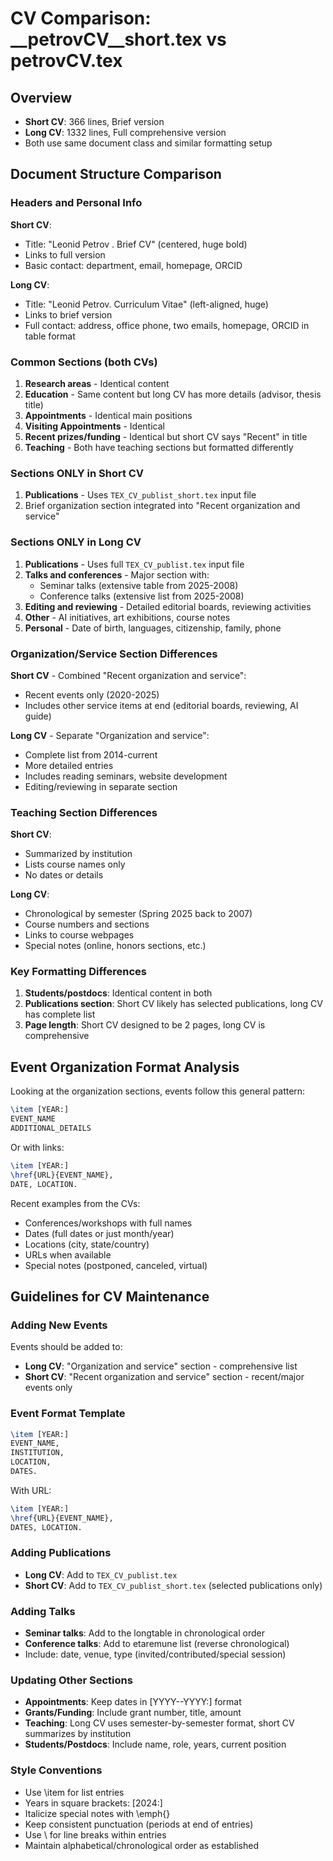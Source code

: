 # CV Comparison: __petrovCV__short.tex vs __petrovCV__.tex

## Overview
- **Short CV**: 366 lines, Brief version
- **Long CV**: 1332 lines, Full comprehensive version
- Both use same document class and similar formatting setup

## Document Structure Comparison

### Headers and Personal Info
**Short CV**:
- Title: "Leonid Petrov . Brief CV" (centered, huge bold)
- Links to full version
- Basic contact: department, email, homepage, ORCID

**Long CV**:
- Title: "Leonid Petrov. Curriculum Vitae" (left-aligned, huge)
- Links to brief version
- Full contact: address, office phone, two emails, homepage, ORCID in table format

### Common Sections (both CVs)
1. **Research areas** - Identical content
2. **Education** - Same content but long CV has more details (advisor, thesis title)
3. **Appointments** - Identical main positions
4. **Visiting Appointments** - Identical
5. **Recent prizes/funding** - Identical but short CV says "Recent" in title
6. **Teaching** - Both have teaching sections but formatted differently

### Sections ONLY in Short CV
1. **Publications** - Uses `TEX_CV_publist_short.tex` input file
2. Brief organization section integrated into "Recent organization and service"

### Sections ONLY in Long CV
1. **Publications** - Uses full `TEX_CV_publist.tex` input file
2. **Talks and conferences** - Major section with:
   - Seminar talks (extensive table from 2025-2008)
   - Conference talks (extensive list from 2025-2008)
3. **Editing and reviewing** - Detailed editorial boards, reviewing activities
4. **Other** - AI initiatives, art exhibitions, course notes
5. **Personal** - Date of birth, languages, citizenship, family, phone

### Organization/Service Section Differences

**Short CV** - Combined "Recent organization and service":
- Recent events only (2020-2025)
- Includes other service items at end (editorial boards, reviewing, AI guide)

**Long CV** - Separate "Organization and service":
- Complete list from 2014-current
- More detailed entries
- Includes reading seminars, website development
- Editing/reviewing in separate section

### Teaching Section Differences

**Short CV**:
- Summarized by institution
- Lists course names only
- No dates or details

**Long CV**:
- Chronological by semester (Spring 2025 back to 2007)
- Course numbers and sections
- Links to course webpages
- Special notes (online, honors sections, etc.)

### Key Formatting Differences
1. **Students/postdocs**: Identical content in both
2. **Publications section**: Short CV likely has selected publications, long CV has complete list
3. **Page length**: Short CV designed to be 2 pages, long CV is comprehensive

## Event Organization Format Analysis

Looking at the organization sections, events follow this general pattern:

```latex
\item [YEAR:]
EVENT_NAME
ADDITIONAL_DETAILS
```

Or with links:
```latex
\item [YEAR:]
\href{URL}{EVENT_NAME},
DATE, LOCATION.
```

Recent examples from the CVs:
- Conferences/workshops with full names
- Dates (full dates or just month/year)
- Locations (city, state/country)
- URLs when available
- Special notes (postponed, canceled, virtual)

## Guidelines for CV Maintenance

### Adding New Events
Events should be added to:
- **Long CV**: "Organization and service" section - comprehensive list
- **Short CV**: "Recent organization and service" section - recent/major events only

### Event Format Template
```latex
\item [YEAR:]
EVENT_NAME,
INSTITUTION,
LOCATION,
DATES.
```

With URL:
```latex
\item [YEAR:]
\href{URL}{EVENT_NAME},
DATES, LOCATION.
```

### Adding Publications
- **Long CV**: Add to `TEX_CV_publist.tex`
- **Short CV**: Add to `TEX_CV_publist_short.tex` (selected publications only)

### Adding Talks
- **Seminar talks**: Add to the longtable in chronological order
- **Conference talks**: Add to etaremune list (reverse chronological)
- Include: date, venue, type (invited/contributed/special session)

### Updating Other Sections
- **Appointments**: Keep dates in [YYYY--YYYY:] format
- **Grants/Funding**: Include grant number, title, amount
- **Teaching**: Long CV uses semester-by-semester format, short CV summarizes by institution
- **Students/Postdocs**: Include name, role, years, current position

### Style Conventions
- Use \item for list entries
- Years in square brackets: [2024:]
- Italicize special notes with \emph{}
- Keep consistent punctuation (periods at end of entries)
- Use \\ for line breaks within entries
- Maintain alphabetical/chronological order as established